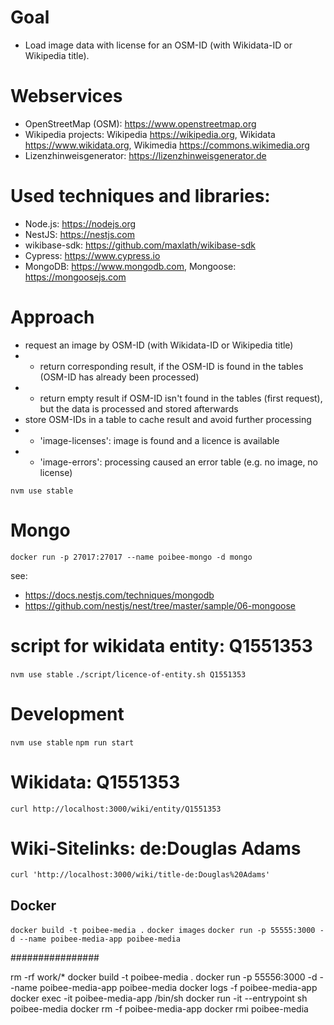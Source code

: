 # Goal
* Load image data with license for an OSM-ID (with Wikidata-ID or Wikipedia title).

# Webservices
* OpenStreetMap (OSM): https://www.openstreetmap.org
* Wikipedia projects: Wikipedia https://wikipedia.org, Wikidata https://www.wikidata.org, Wikimedia https://commons.wikimedia.org 
* Lizenzhinweisgenerator: https://lizenzhinweisgenerator.de

# Used techniques and libraries:
* Node.js: https://nodejs.org
* NestJS: https://nestjs.com
* wikibase-sdk: https://github.com/maxlath/wikibase-sdk
* Cypress: https://www.cypress.io
* MongoDB: https://www.mongodb.com, Mongoose: https://mongoosejs.com

# Approach
* request an image by OSM-ID (with Wikidata-ID or Wikipedia title)
* * return corresponding result, if the OSM-ID is found in the tables (OSM-ID has already been processed)
* * return empty result if OSM-ID isn't found in the tables (first request), but the data is processed and stored afterwards
* store OSM-IDs in a table to cache result and avoid further processing
* * 'image-licenses': image is found and a licence is available
* * 'image-errors': processing caused an error table (e.g. no image, no license)

```nvm use stable```

# Mongo

```docker run -p 27017:27017 --name poibee-mongo -d mongo```

see: 
* https://docs.nestjs.com/techniques/mongodb
* https://github.com/nestjs/nest/tree/master/sample/06-mongoose

# script for wikidata entity: Q1551353
```nvm use stable```
```./script/licence-of-entity.sh Q1551353```

# Development
```nvm use stable```
```npm run start```

# Wikidata: Q1551353

```curl http://localhost:3000/wiki/entity/Q1551353```

# Wiki-Sitelinks: de:Douglas Adams

```curl 'http://localhost:3000/wiki/title-de:Douglas%20Adams'```

## Docker
```docker build -t poibee-media .```
```docker images```
```docker run -p 55555:3000 -d --name poibee-media-app poibee-media```


################

rm -rf work/*
docker build -t poibee-media .
docker run -p 55556:3000 -d  --name poibee-media-app poibee-media
docker logs -f poibee-media-app
docker exec -it poibee-media-app /bin/sh
docker run -it --entrypoint sh poibee-media
docker rm -f poibee-media-app
docker rmi poibee-media  

